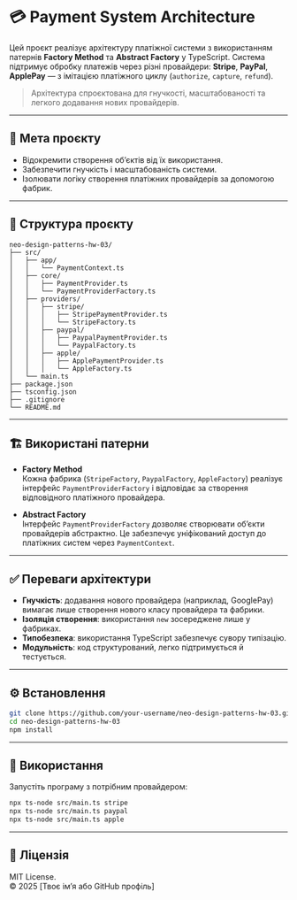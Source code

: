 # 💳 Payment System Architecture

Цей проєкт реалізує архітектуру платіжної системи з використанням патернів **Factory Method** та **Abstract Factory** у TypeScript. Система підтримує обробку платежів через різні провайдери: **Stripe**, **PayPal**, **ApplePay** — з імітацією платіжного циклу (`authorize`, `capture`, `refund`).

> Архітектура спроєктована для гнучкості, масштабованості та легкого додавання нових провайдерів.

---

## 🎯 Мета проєкту

- Відокремити створення об’єктів від їх використання.
- Забезпечити гнучкість і масштабованість системи.
- Ізолювати логіку створення платіжних провайдерів за допомогою фабрик.

---

## 🧩 Структура проєкту

```
neo-design-patterns-hw-03/
├── src/
│   ├── app/
│   │   └── PaymentContext.ts
│   ├── core/
│   │   ├── PaymentProvider.ts
│   │   └── PaymentProviderFactory.ts
│   ├── providers/
│   │   ├── stripe/
│   │   │   ├── StripePaymentProvider.ts
│   │   │   └── StripeFactory.ts
│   │   ├── paypal/
│   │   │   ├── PaypalPaymentProvider.ts
│   │   │   └── PaypalFactory.ts
│   │   ├── apple/
│   │   │   ├── ApplePaymentProvider.ts
│   │   │   └── AppleFactory.ts
│   └── main.ts
├── package.json
├── tsconfig.json
├── .gitignore
└── README.md
```

---

## 🏗️ Використані патерни

- **Factory Method**  
  Кожна фабрика (`StripeFactory`, `PaypalFactory`, `AppleFactory`) реалізує інтерфейс `PaymentProviderFactory` і відповідає за створення відповідного платіжного провайдера.

- **Abstract Factory**  
  Інтерфейс `PaymentProviderFactory` дозволяє створювати об’єкти провайдерів абстрактно. Це забезпечує уніфікований доступ до платіжних систем через `PaymentContext`.

---

## ✅ Переваги архітектури

- **Гнучкість**: додавання нового провайдера (наприклад, GooglePay) вимагає лише створення нового класу провайдера та фабрики.
- **Ізоляція створення**: використання `new` зосереджене лише у фабриках.
- **Типобезпека**: використання TypeScript забезпечує сувору типізацію.
- **Модульність**: код структурований, легко підтримується й тестується.

---

## ⚙️ Встановлення

```bash
git clone https://github.com/your-username/neo-design-patterns-hw-03.git
cd neo-design-patterns-hw-03
npm install
```

---

## 🚀 Використання

Запустіть програму з потрібним провайдером:

```bash
npx ts-node src/main.ts stripe
npx ts-node src/main.ts paypal
npx ts-node src/main.ts apple
```

---

## 📂 Ліцензія

MIT License.  
© 2025 [Твоє ім’я або GitHub профіль]
